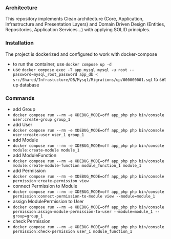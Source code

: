 ### Architecture

This repository implements Clean architecture (Core, Application, Infrastructure and Presentation Layers) and Domain Driven Design (Entities, Repositories, Application Services...) with applying SOLID principles.

### Installation

The project is dockerized and configured to work with docker-compose
- to run the container, use `docker compose up -d`
- use `docker compose exec -T app_mysql mysql -u root --password=mysql_root_password app_db < src/Shared/Infrastucture/DB/Mysql/Migrations/up/000000001.sql` to set up database

### Commands
- add Group 
- `docker compose run --rm -e XDEBUG_MODE=off app_php php bin/console user:create-group group_1`
- add User 
- `docker compose run --rm -e XDEBUG_MODE=off app_php php bin/console user:create-user user_1 group_1`
- add Module 
- `docker compose run --rm -e XDEBUG_MODE=off app_php php bin/console module:create-module module_1`
- add ModuleFunction 
- `docker compose run --rm -e XDEBUG_MODE=off app_php php bin/console module:create-module-function module_function_1 module_1`
- add Permission 
- `docker compose run --rm -e XDEBUG_MODE=off app_php php bin/console permission:create-permission view`
- connect Permission to Module
- `docker compose run --rm -e XDEBUG_MODE=off app_php php bin/console permission:connect-permission-to-module view --module=module_1`
- assign ModulePermission to User
- `docker compose run --rm -e XDEBUG_MODE=off app_php php bin/console permission:assign-module-permission-to-user --module=module_1 --group=group_1`
- check Permission 
- `docker compose run --rm -e XDEBUG_MODE=off app_php php bin/console permission:check-permission user_1 module_function_1`